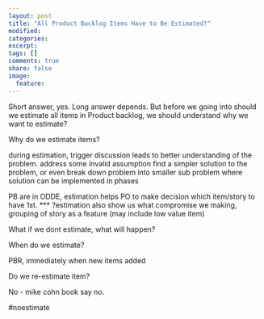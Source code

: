 ```yaml
---
layout: post
title: "All Product Backlog Items Have to Be Estimated?"
modified:
categories:
excerpt:
tags: []
comments: true
share: false
image:
  feature:
---
```


Short answer, yes. Long answer depends. But before we going into should we estimate all items in Product backlog, we should understand why we want to estimate?

Why do we estimate items?

during estimation, trigger discussion leads to better understanding of the problem.
address some invalid assumption
find a simpler solution to the problem, or even break down problem into smaller sub problem where solution can be implemented in phases

PB are in ODDE, estimation helps PO to make decision which item/story to have 1st.
*** ?estimation also show us what compromise we making, grouping of story as a feature (may include low value item)



What if we dont estimate, what will happen?



When do we estimate?

PBR, immediately when new items added


Do we re-estimate item?

No - mike cohn book say no.

#noestimate
